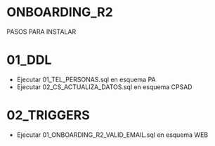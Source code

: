 # ONBOARDING_R2
PASOS PARA INSTALAR

# 01_DDL
- Ejecutar 01_TEL_PERSONAS.sql en esquema PA
- Ejecutar 02_CS_ACTUALIZA_DATOS.sql en esquema CPSAD

# 02_TRIGGERS
- Ejecutar 01_ONBOARDING_R2_VALID_EMAIL.sql en esquema WEB

